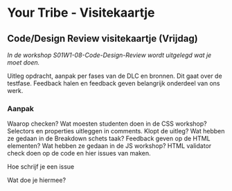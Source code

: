 # Your Tribe - Visitekaartje

## Code/Design Review visitekaartje (Vrijdag)

_In de workshop S01W1-08-Code-Design-Review wordt uitgelegd wat je moet doen._

Uitleg opdracht, aanpak per fases van de DLC en bronnen.
Dit gaat over de testfase. Feedback halen en feedback geven belangrijk onderdeel van ons werk. 



### Aanpak 

Waarop checken?
Wat moesten studenten doen in de CSS workshop? Selectors en properties uitleggen in comments. Klopt de uitleg? 
Wat hebben ze gedaan in de Breakdown schets taak? Feedback geven op de HTML elementen? 
Wat hebben ze gedaan in de JS workshop? 
HTML validator check doen op de code en hier issues van maken. 

Hoe schrijf je een issue

Wat doe je hiermee? 

